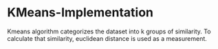 # KMeans-Implementation

Kmeans algorithm categorizes the dataset into k groups of similarity.
To calculate that similarity, euclidean distance is used as a measurement.
